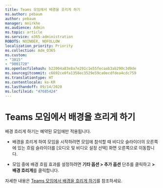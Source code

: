 ```yaml
---
title: Teams 모임에서 배경을 흐리게 하기
ms.author: pebaum
author: pebaum
manager: mnirkhe
ms.audience: Admin
ms.topic: article
ms.service: o365-administration
ROBOTS: NOINDEX, NOFOLLOW
localization_priority: Priority
ms.collection: Adm_O365
ms.custom:
- "3815"
- "9001720"
ms.openlocfilehash: b22004a83e8a7e291c1e55fecaab3ab290c3d9de
ms.sourcegitcommit: c6692ce0fa1358ec3529e59ca0ecdfdea4cdc759
ms.translationtype: HT
ms.contentlocale: ko-KR
ms.lasthandoff: 09/14/2020
ms.locfileid: "47685424"
---
```

# <a name="blur-your-background-in-a-teams-meeting"></a>Teams 모임에서 배경을 흐리게 하기

배경 흐리게 하기는 예약된 모임에만 적용됩니다.

- 배경을 흐리게 하여 모임을 시작하려면 모임에 참석할 때 비디오 슬라이더의 오른쪽에 있는 흐림 슬라이더를 [오디오 및 비디오 설정 선택] 화면 오른쪽으로 이동합니다.

- 모임 중에 배경 흐림 효과를 설정하려면 **기타 옵션 > 추가 옵션** 단추를 클릭하고 **> 배경 흐리게**를 클릭합니다.

자세한 내용은 [Teams 모임에서 배경을 흐리게 하기](https://support.office.com/article/Blur-your-background-in-a-Teams-meeting-f77a2381-443a-499d-825e-509a140f4780)를 참조하세요.